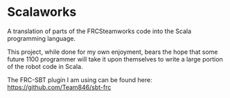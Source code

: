 # Scalaworks
A translation of parts of the FRCSteamworks code into the Scala programming language.

This project, while done for my own enjoyment, bears the hope that some future 1100 programmer will take it upon themselves to write 
a large portion of the robot code in Scala.

The FRC-SBT plugin I am using can be found here: https://github.com/Team846/sbt-frc 
